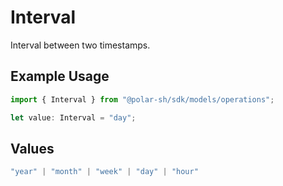 # Interval

Interval between two timestamps.

## Example Usage

```typescript
import { Interval } from "@polar-sh/sdk/models/operations";

let value: Interval = "day";
```

## Values

```typescript
"year" | "month" | "week" | "day" | "hour"
```